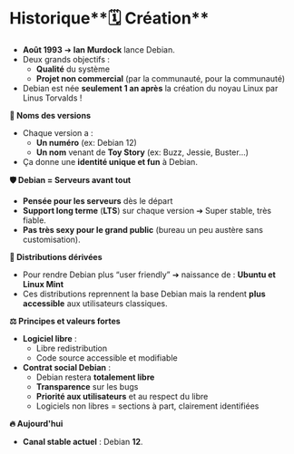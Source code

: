 # Historique**🗓️ Création**

- **Août 1993** ➔ **Ian Murdock** lance Debian.
- Deux grands objectifs :
  - **Qualité** du système
  - **Projet non commercial** (par la communauté, pour la communauté)
- Debian est née **seulement 1 an après** la création du noyau Linux par Linus Torvalds !

**🧩 Noms des versions**

- Chaque version a :
  - **Un numéro** (ex: Debian 12)
  - **Un nom** venant de **Toy Story** (ex: Buzz, Jessie, Buster…)
- Ça donne une **identité unique et fun** à Debian.

**🛡️ Debian = Serveurs avant tout**

- **Pensée pour les serveurs** dès le départ
- **Support long terme** (**LTS**) sur chaque version ➔ Super stable, très fiable.
- **Pas très sexy pour le grand public** (bureau un peu austère sans customisation).

**🌱 Distributions dérivées**

- Pour rendre Debian plus “user friendly” ➔ naissance de : **Ubuntu et Linux Mint**
- Ces distributions reprennent la base Debian mais la rendent **plus accessible** aux utilisateurs classiques.



**⚖️ Principes et valeurs fortes**

- **Logiciel libre** :
  - Libre redistribution
  - Code source accessible et modifiable
- **Contrat social Debian** :
  - Debian restera **totalement libre**
  - **Transparence** sur les bugs
  - **Priorité aux utilisateurs** et au respect du libre
  - Logiciels non libres = sections à part, clairement identifiées



**🔥 Aujourd'hui**

- **Canal stable actuel** : Debian **12**.
